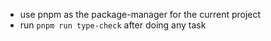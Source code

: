 - use pnpm as the package-manager for the current project
- run `pnpm run type-check` after doing any task
